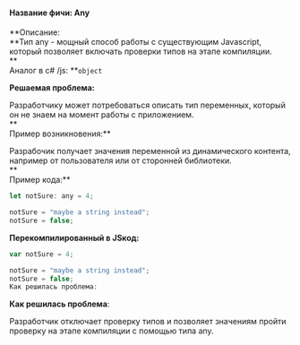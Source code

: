 #### **Название фичи: Any**

**Описание:              
**Тип any - мощный способ работы с существующим Javascript, который позволяет включать проверки типов на этапе компиляции.  
**  
Аналог в c\# /js: **`object`

**Решаемая проблема:**

Разработчику может потребоваться описать тип переменных, который он не знаем на момент работы с приложением.  
**  
Пример возникновения:**

Разрабочик получает значения переменной из динамического контента, например от пользователя или от сторонней библиотеки.  
**  
Пример кода:**

```js
let notSure: any = 4;

notSure = "maybe a string instead";
notSure = false; 
```

**Перекомпилированный в JSкод:**

```js
var notSure = 4;

notSure = "maybe a string instead";
notSure = false;  
Как решилась проблема:
```

**Как решилась проблема**:

Разработчик отключает проверку типов и позволяет значениям пройти проверку на этапе компиляции с помощью типа any.

